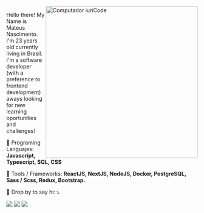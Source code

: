 <img src="https://raw.githubusercontent.com/MicaelliMedeiros/micaellimedeiros/master/image/computer-illustration.png" min-width="400px" max-width="400px" width="400px" align="right" alt="Computador iuriCode">

<p align="left"> 
  Hello there! My Name is Mateus Nascimento. I'm 23 years old currently living in Brasil. <br>
  I'm a software developer (with a preference to frontend development) aways looking for new learning oportunities and challenges!
</p>

<p align="left">
  🦄 Programing Languajes: <strong>Javascript, Typescript, SQL, CSS</strong>
</p>

<p align="left">
  💼 Tools / Frameworks: <strong>ReactJS, NextJS, NodeJS, Docker, PostgreSQL, Sass / Scss, Redux, Bootstrap.</strong>
</p>

<p align="left">
  💌 Drop by to say hi: ⤵️
</p>

<p align="left">
  <a href="mailto:mateus2021r@outlook.com" alt="Email">
  <img src="https://img.shields.io/badge/Microsoft_Outlook-0078D4?style=flat-square&logo=microsoft-outlook&logoColor=white" /></a>

  <a href="https://www.linkedin.com/in/mateus-nascimento-735b7b1b6/" alt="Linkedin">
  <img src="https://img.shields.io/badge/-Linkedin-0e76a8?style=flat-square&logo=Linkedin&logoColor=white" /></a>

  <a href="https://discord.com/users/mateus1279/" alt="Discord">
  <img src="https://img.shields.io/badge/Discord-7289DA?style=flat-square&logo=discord&logoColor=white"/></a>
</p>  

